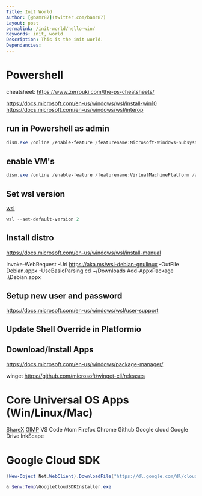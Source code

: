 ```yaml
---
Title: Init World
Author: [@bamr87](twitter.com/bamr87)
Layout: post
permalink: /init-world/hello-win/
Keywords: init, world
Description: This is the init world.
Dependancies: 
---
```

# Powershell

cheatsheet: https://www.zerrouki.com/the-ps-cheatsheets/

https://docs.microsoft.com/en-us/windows/wsl/install-win10
https://docs.microsoft.com/en-us/windows/wsl/interop
## run in Powershell as admin

```powershell
dism.exe /online /enable-feature /featurename:Microsoft-Windows-Subsystem-Linux /all /norestart -verb RunAs
```

## enable VM's
```powershell
dism.exe /online /enable-feature /featurename:VirtualMachinePlatform /all /norestart
```
## Set wsl version
[wsl](https://docs.microsoft.com/nl-nl/windows/wsl/wsl2-kernel)

```powershell
wsl --set-default-version 2
```
## Install distro
https://docs.microsoft.com/en-us/windows/wsl/install-manual

Invoke-WebRequest -Uri https://aka.ms/wsl-debian-gnulinux -OutFile Debian.appx -UseBasicParsing
cd ~/Downloads
Add-AppxPackage .\Debian.appx

## Setup new user and password
https://docs.microsoft.com/en-us/windows/wsl/user-support

## Update Shell Override in Platformio

## Download/Install Apps

https://docs.microsoft.com/en-us/windows/package-manager/

winget https://github.com/microsoft/winget-cli/releases

# Core Universal OS Apps (Win/Linux/Mac)
[ShareX](https://getsharex.com/)
[GIMP](https://www.gimp.org/)
VS Code
Atom
Firefox
Chrome
Github
Google cloud
Google Drive
InkScape

# Google Cloud SDK
```powershell
(New-Object Net.WebClient).DownloadFile("https://dl.google.com/dl/cloudsdk/channels/rapid/GoogleCloudSDKInstaller.exe", "$env:Temp\GoogleCloudSDKInstaller.exe")

& $env:Temp\GoogleCloudSDKInstaller.exe
```